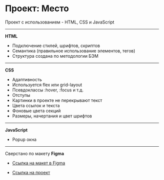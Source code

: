 # Проект: Место

Проект с использованием - HTML, CSS и JavaScript
* * *
**HTML** 
- Подключение стилей, шрифтов, скриптов
- Семантика (правильное использование элементов, тегов)
- Структура создана по методологии БЭМ
* * *
**CSS**
- Адаптивность
- Используется flex или grid-layout
- Псевдоклассы :hover, :focus и т.д.
- Отступы
- Картинки в проекте не перекрывают текст
- Цвета ссылок и текста
- Фоновые цвета секций
- Размеры, начертания и цвет шрифтов
***
**JavaScript**
- Popup окна
* * *
Сверстано по макету
**Figma**
* [Ссылка на макет в Figma](https://www.figma.com/file/2cn9N9jSkmxD84oJik7xL7/JavaScript.-Sprint-4?node-id=0%3A1)

* [Ссылка на проект](https://iavianm.github.io/mesto/)